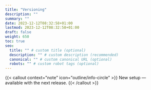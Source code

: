 ```yaml
---
title: "Versioning"
description: ""
summary: ""
date: 2023-12-12T08:32:58+01:00
lastmod: 2023-12-12T08:32:58+01:00
draft: false
weight: 650
toc: true
seo:
  title: "" # custom title (optional)
  description: "" # custom description (recommended)
  canonical: "" # custom canonical URL (optional)
  robots: "" # custom robot tags (optional)
---
```


{{< callout context="note" icon="outline/info-circle" >}}
New setup — available with the next release.
{{< /callout >}}
